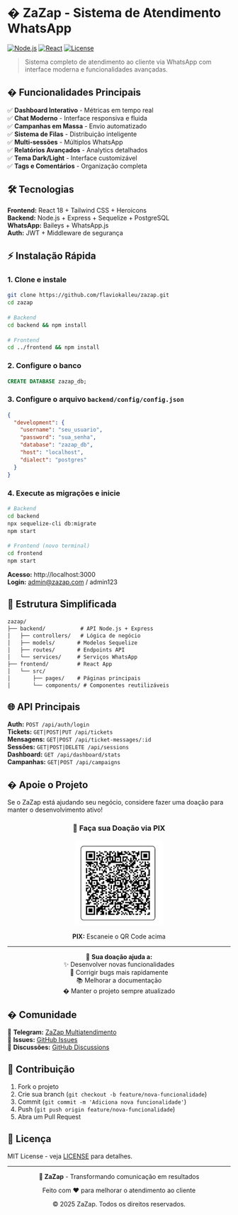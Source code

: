# � ZaZap - Sistema de Atendimento WhatsApp

[![Node.js](https://img.shields.io/badge/Node.js-18+-green.svg)](https://nodejs.org/)
[![React](https://img.shields.io/badge/React-18+-blue.svg)](https://reactjs.org/)
[![License](https://img.shields.io/badge/License-MIT-yellow.svg)](https://opensource.org/licenses/MIT)

> Sistema completo de atendimento ao cliente via WhatsApp com interface moderna e funcionalidades avançadas.

## � Funcionalidades Principais

✅ **Dashboard Interativo** - Métricas em tempo real  
✅ **Chat Moderno** - Interface responsiva e fluida  
✅ **Campanhas em Massa** - Envio automatizado  
✅ **Sistema de Filas** - Distribuição inteligente  
✅ **Multi-sessões** - Múltiplos WhatsApp  
✅ **Relatórios Avançados** - Analytics detalhados  
✅ **Tema Dark/Light** - Interface customizável  
✅ **Tags e Comentários** - Organização completa  

## 🛠 Tecnologias

**Frontend:** React 18 + Tailwind CSS + Heroicons  
**Backend:** Node.js + Express + Sequelize + PostgreSQL  
**WhatsApp:** Baileys + WhatsApp.js  
**Auth:** JWT + Middleware de segurança  

## ⚡ Instalação Rápida

### 1. Clone e instale
```bash
git clone https://github.com/flaviokalleu/zazap.git
cd zazap

# Backend
cd backend && npm install

# Frontend  
cd ../frontend && npm install
```

### 2. Configure o banco
```sql
CREATE DATABASE zazap_db;
```

### 3. Configure o arquivo `backend/config/config.json`
```json
{
  "development": {
    "username": "seu_usuario",
    "password": "sua_senha", 
    "database": "zazap_db",
    "host": "localhost",
    "dialect": "postgres"
  }
}
```

### 4. Execute as migrações e inicie
```bash
# Backend
cd backend
npx sequelize-cli db:migrate
npm start

# Frontend (novo terminal)
cd frontend  
npm start
```

**Acesso:** http://localhost:3000  
**Login:** admin@zazap.com / admin123

## 📁 Estrutura Simplificada

```
zazap/
├── backend/           # API Node.js + Express
│   ├── controllers/   # Lógica de negócio
│   ├── models/       # Modelos Sequelize  
│   ├── routes/       # Endpoints API
│   └── services/     # Serviços WhatsApp
├── frontend/         # React App
│   └── src/
│       ├── pages/    # Páginas principais
│       └── components/ # Componentes reutilizáveis
```

## 🌐 API Principais

**Auth:** `POST /api/auth/login`  
**Tickets:** `GET|POST|PUT /api/tickets`  
**Mensagens:** `GET|POST /api/ticket-messages/:id`  
**Sessões:** `GET|POST|DELETE /api/sessions`  
**Dashboard:** `GET /api/dashboard/stats`  
**Campanhas:** `GET|POST /api/campaigns`  

## � Apoie o Projeto

Se o ZaZap está ajudando seu negócio, considere fazer uma doação para manter o desenvolvimento ativo!

<div align="center">

### 🎁 Faça sua Doação via PIX

<img src="docs/images/donation-qr.jpg" alt="QR Code PIX para Doação" width="200"/>

**PIX:** Escaneie o QR Code acima

---

💛 **Sua doação ajuda a:**  
✨ Desenvolver novas funcionalidades  
🐛 Corrigir bugs mais rapidamente  
📚 Melhorar a documentação  
� Manter o projeto sempre atualizado  

</div>

## � Comunidade

📱 **Telegram:** [ZaZap Multiatendimento](https://t.me/zazapmutiatendimento)  
🐛 **Issues:** [GitHub Issues](https://github.com/flaviokalleu/zazap/issues)  
💬 **Discussões:** [GitHub Discussions](https://github.com/flaviokalleu/zazap/discussions)  

## 🤝 Contribuição

1. Fork o projeto
2. Crie sua branch (`git checkout -b feature/nova-funcionalidade`)
3. Commit (`git commit -m 'Adiciona nova funcionalidade'`)
4. Push (`git push origin feature/nova-funcionalidade`)
5. Abra um Pull Request

## 📄 Licença

MIT License - veja [LICENSE](LICENSE) para detalhes.

---

<div align="center">
  <p><strong>💛 ZaZap</strong> - Transformando comunicação em resultados</p>
  <p>Feito com ❤️ para melhorar o atendimento ao cliente</p>
  <p>© 2025 ZaZap. Todos os direitos reservados.</p>
</div>
